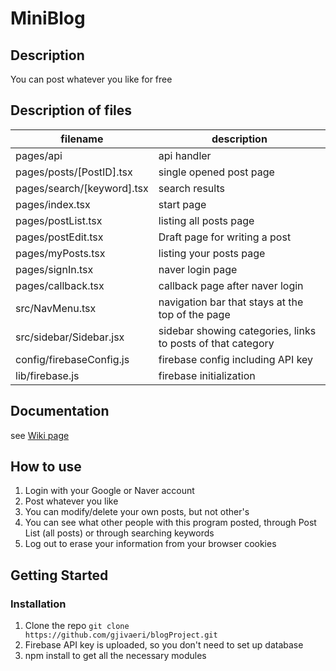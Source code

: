# MiniBlog

## Description

You can post whatever you like for free

## Description of files

| filename | description |
| --- | --- |
| pages/api | api handler |
| pages/posts/[PostID].tsx | single opened post page |
| pages/search/[keyword].tsx | search results |
| pages/index.tsx | start page |
| pages/postList.tsx | listing all posts page |
| pages/postEdit.tsx | Draft page for writing a post |
| pages/myPosts.tsx | listing your posts page |
| pages/signIn.tsx | naver login page |
| pages/callback.tsx | callback page after naver login |
| src/NavMenu.tsx | navigation bar that stays at the top of the page |
| src/sidebar/Sidebar.jsx | sidebar showing categories, links to posts of that category|
| config/firebaseConfig.js | firebase config including API key |
| lib/firebase.js | firebase initialization |

## Documentation
see [Wiki page](https://github.com/gjivaeri/blogProject/wiki)

## How to use
1. Login with your Google or Naver account
2. Post whatever you like
3. You can modify/delete your own posts, but not other's
4. You can see what other people with this program posted, through Post List (all posts) or through searching keywords
5. Log out to erase your information from your browser cookies

## Getting Started

### Installation
1. Clone the repo
```git clone https://github.com/gjivaeri/blogProject.git```
2. Firebase API key is uploaded, so you don't need to set up database
3. npm install to get all the necessary modules
